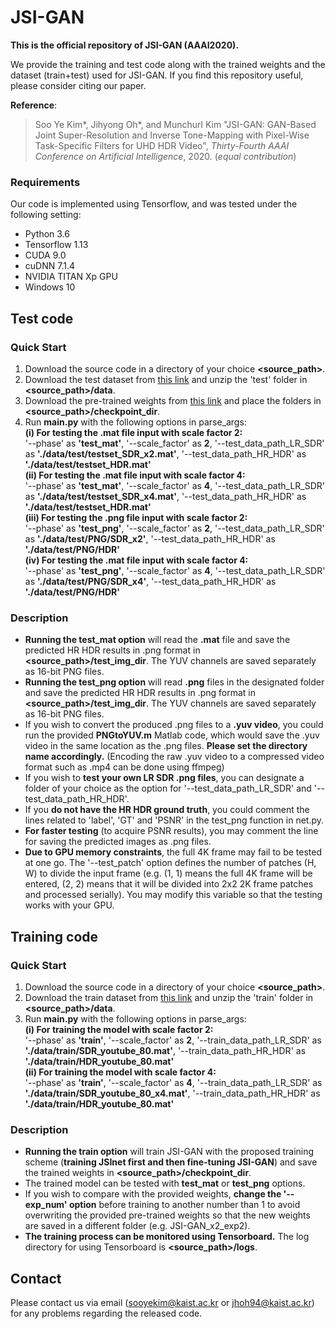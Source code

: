# JSI-GAN
**This is the official repository of JSI-GAN (AAAI2020).**

We provide the training and test code along with the trained weights and the dataset (train+test) used for JSI-GAN.
If you find this repository useful, please consider citing our paper.

**Reference**:  
> Soo Ye Kim*, Jihyong Oh*, and Munchurl Kim "JSI-GAN: GAN-Based Joint Super-Resolution and Inverse Tone-Mapping with Pixel-Wise Task-Specific Filters for UHD HDR Video", *Thirty-Fourth AAAI Conference on Artificial Intelligence*, 2020. (*equal contribution*)

### Requirements
Our code is implemented using Tensorflow, and was tested under the following setting:  
* Python 3.6  
* Tensorflow 1.13 
* CUDA 9.0  
* cuDNN 7.1.4  
* NVIDIA TITAN Xp GPU
* Windows 10

## Test code
### Quick Start
1. Download the source code in a directory of your choice **\<source_path\>**.
2. Download the test dataset from [this link](https://drive.google.com/file/d/1dZTwvRhf189L7NLkAcpij4980fyEXq3Q/view?usp=sharing) and unzip the 'test' folder in **\<source_path\>/data**.
3. Download the pre-trained weights from [this link](https://drive.google.com/drive/folders/1WJLD_wCERHrY3CZty_ThHONB5sMmH-0j?usp=sharing) and place the folders in **\<source_path\>/checkpoint_dir**.
4. Run **main.py** with the following options in parse_args:  
**(i) For testing the .mat file input with scale factor 2:**  
'--phase' as **'test_mat'**, '--scale_factor' as **2**, '--test_data_path_LR_SDR' as **'./data/test/testset_SDR_x2.mat'**, '--test_data_path_HR_HDR' as **'./data/test/testset_HDR.mat'**  
**(ii) For testing the .mat file input with scale factor 4:**  
'--phase' as **'test_mat'**, '--scale_factor' as **4**, '--test_data_path_LR_SDR' as **'./data/test/testset_SDR_x4.mat'**, '--test_data_path_HR_HDR' as **'./data/test/testset_HDR.mat'**  
**(iii) For testing the .png file input with scale factor 2:**  
'--phase' as **'test_png'**, '--scale_factor' as **2**, '--test_data_path_LR_SDR' as **'./data/test/PNG/SDR_x2'**, '--test_data_path_HR_HDR' as **'./data/test/PNG/HDR'**  
**(iv) For testing the .mat file input with scale factor 4:**  
'--phase' as **'test_png'**, '--scale_factor' as **4**, '--test_data_path_LR_SDR' as **'./data/test/PNG/SDR_x4'**, '--test_data_path_HR_HDR' as **'./data/test/PNG/HDR'**  

### Description
* **Running the test_mat option** will read the **.mat** file and save the predicted HR HDR results in .png format in **\<source_path\>/test_img_dir**. The YUV channels are saved separately as 16-bit PNG files.
* **Running the test_png option** will read **.png** files in the designated folder and save the predicted HR HDR results in .png format in **\<source_path\>/test_img_dir**. The YUV channels are saved separately as 16-bit PNG files.
* If you wish to convert the produced .png files to a **.yuv video**, you could run the provided **PNGtoYUV.m** Matlab code, which would save the .yuv video in the same location as the .png files. **Please set the directory name accordingly.** (Encoding the raw .yuv video to a compressed video format such as .mp4 can be done using ffmpeg)
* If you wish to **test your own LR SDR .png files**, you can designate a folder of your choice as the option for '--test_data_path_LR_SDR' and '--test_data_path_HR_HDR'.
* If you **do not have the HR HDR ground truth**, you could comment the lines related to 'label', 'GT' and 'PSNR' in the test_png function in net.py.
* **For faster testing** (to acquire PSNR results), you may comment the line for saving the predicted images as .png files.
* **Due to GPU memory constraints**, the full 4K frame may fail to be tested at one go. The '--test_patch' option defines the number of patches (H, W) to divide the input frame (e.g. (1, 1) means the full 4K frame will be entered, (2, 2) means that it will be divided into 2x2 2K frame patches and processed serially). You may modify this variable so that the testing works with your GPU.

## Training code
### Quick Start
1. Download the source code in a directory of your choice **\<source_path\>**.
2. Download the train dataset from [this link](https://drive.google.com/file/d/19cp91wSRSrOoEdPeQkfMWisou3gJoh-7/view?usp=sharing) and unzip the 'train' folder in **\<source_path\>/data**.   
3. Run **main.py** with the following options in parse_args:  
**(i) For training the model with scale factor 2:**  
'--phase' as **'train'**, '--scale_factor' as **2**, '--train_data_path_LR_SDR' as **'./data/train/SDR_youtube_80.mat'**, '--train_data_path_HR_HDR' as **'./data/train/HDR_youtube_80.mat'**  
**(ii) For training the model with scale factor 4:**  
'--phase' as **'train'**, '--scale_factor' as **4**, '--train_data_path_LR_SDR' as **'./data/train/SDR_youtube_80_x4.mat'**, '--train_data_path_HR_HDR' as **'./data/train/HDR_youtube_80.mat'**  

### Description
* **Running the train option** will train JSI-GAN with the proposed training scheme (**training JSInet first and then fine-tuning JSI-GAN**) and save the trained weights in **\<source_path\>/checkpoint_dir**.
* The trained model can be tested with **test_mat** or **test_png** options.
* If you wish to compare with the provided weights, **change the '--exp_num' option** before training to another number than 1 to avoid overwriting the provided pre-trained weights so that the new weights are saved in a different folder (e.g. JSI-GAN_x2_exp2).
* **The training process can be monitored using Tensorboard.** The log directory for using Tensorboard is **\<source_path\>/logs**.

## Contact
Please contact us via email (sooyekim@kaist.ac.kr or jhoh94@kaist.ac.kr) for any problems regarding the released code.
